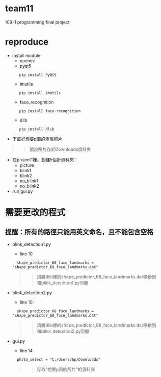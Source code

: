 # team11
109-1 programming final project

# reproduce
* install module
  * opencv
  * pyqt5
  ```
     pip install PyQt5
  ```
  * imutils
  ```
     pip install imutils
  ```
  * face_recognition
  ```
     pip install face-recognition
  ```
  * dlib
  ```
     pip install dlib
  ```
* 下載好想要p圖的兩張照片
>> 預設照片存於Downloads資料夾
* 在project1裡，創建5個新資料夾：
  * picture
  * blink1
  * blink2
  * no_blink1
  * no_blink2
* run gui.py

# 需要更改的程式
## 提醒：所有的路徑只能用英文命名，且不能包含空格
* blink_detection1.py
  * line 10
  ```
    shape_predictor_68_face_landmarks = "shape_predictor_68_face_landmarks.dat"
  ```
     >> 須將dlib裡的shape_predictor_68_face_landmarks.dat移動到和blink_detection1.py同層
* blink_detection2.py
  * line 10
  ```
    shape_predictor_68_face_landmarks = "shape_predictor_68_face_landmarks.dat"
  ```
     >> 須將dlib裡的shape_predictor_68_face_landmarks.dat移動到和blink_detection2.py同層

* gui.py
  * line 14
  ```
    photo_select = "C:/Users/hp/Downloads"
  ```
  >> 存取"想要p圖的照片"的資料夾





